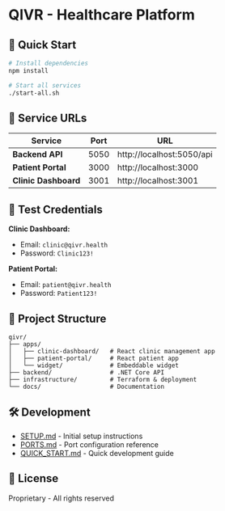 # QIVR - Healthcare Platform

## 🚀 Quick Start

```bash
# Install dependencies
npm install

# Start all services
./start-all.sh
```

## 📍 Service URLs

| Service | Port | URL |
|---------|------|-----|
| **Backend API** | 5050 | http://localhost:5050/api |
| **Patient Portal** | 3000 | http://localhost:3000 |
| **Clinic Dashboard** | 3001 | http://localhost:3001 |

## 🔑 Test Credentials

**Clinic Dashboard:**
- Email: `clinic@qivr.health`
- Password: `Clinic123!`

**Patient Portal:**
- Email: `patient@qivr.health`
- Password: `Patient123!`

## 📁 Project Structure

```
qivr/
├── apps/
│   ├── clinic-dashboard/   # React clinic management app
│   ├── patient-portal/     # React patient app
│   └── widget/             # Embeddable widget
├── backend/                # .NET Core API
├── infrastructure/         # Terraform & deployment
└── docs/                   # Documentation
```

## 🛠 Development

- [SETUP.md](SETUP.md) - Initial setup instructions
- [PORTS.md](PORTS.md) - Port configuration reference
- [QUICK_START.md](QUICK_START.md) - Quick development guide

## 📝 License

Proprietary - All rights reserved
